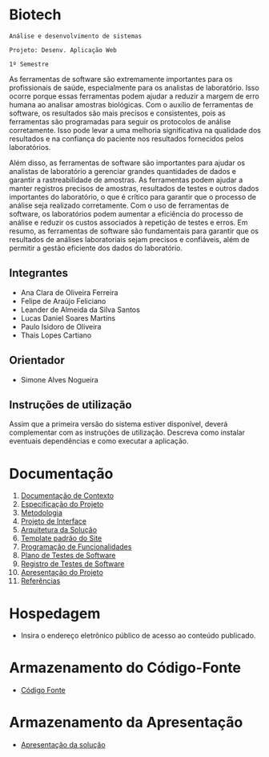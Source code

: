 # Biotech

`Análise e desenvolvimento de sistemas`

`Projeto: Desenv. Aplicação Web`

`1º Semestre`

As ferramentas de software são extremamente importantes para os profissionais de saúde, especialmente para os analistas de laboratório. Isso ocorre porque essas ferramentas podem ajudar a reduzir a margem de erro humana ao analisar amostras biológicas. Com o auxílio de ferramentas de software, os resultados são mais precisos e consistentes, pois as ferramentas são programadas para seguir os protocolos de análise corretamente. Isso pode levar a uma melhoria significativa na qualidade dos resultados e na confiança do paciente nos resultados fornecidos pelos laboratórios.

Além disso, as ferramentas de software são importantes para ajudar os analistas de laboratório a gerenciar grandes quantidades de dados e garantir a rastreabilidade de amostras. As ferramentas podem ajudar a manter registros precisos de amostras, resultados de testes e outros dados importantes do laboratório, o que é crítico para garantir que o processo de análise seja realizado corretamente. Com o uso de ferramentas de software, os laboratórios podem aumentar a eficiência do processo de análise e reduzir os custos associados à repetição de testes e erros. Em resumo, as ferramentas de software são fundamentais para garantir que os resultados de análises laboratoriais sejam precisos e confiáveis, além de permitir a gestão eficiente dos dados do laboratório.

## Integrantes

* Ana Clara de Oliveira Ferreira
* Felipe de Araújo Feliciano
* Leander de Almeida da Silva Santos
* Lucas Daniel Soares Martins
* Paulo Isidoro de Oliveira
* Thais Lopes Cartiano

## Orientador

* Simone Alves Nogueira

## Instruções de utilização

Assim que a primeira versão do sistema estiver disponível, deverá complementar com as instruções de utilização. Descreva como instalar eventuais dependências e como executar a aplicação.

# Documentação

<ol>
<li><a href="docs/01-Documentação de Contexto.md"> Documentação de Contexto</a></li>
<li><a href="docs/02-Especificação do Projeto.md"> Especificação do Projeto</a></li>
<li><a href="docs/03-Metodologia.md"> Metodologia</a></li>
<li><a href="docs/04-Projeto de Interface.md"> Projeto de Interface</a></li>
<li><a href="docs/05-Arquitetura da Solução.md"> Arquitetura da Solução</a></li>
<li><a href="docs/06-Template padrão do Site.md"> Template padrão do Site</a></li>
<li><a href="docs/07-Programação de Funcionalidades.md"> Programação de Funcionalidades</a></li>
<li><a href="docs/08-Plano de Testes de Software.md"> Plano de Testes de Software</a></li>
<li><a href="docs/09-Registro de Testes de Software.md"> Registro de Testes de Software</a></li>
<li><a href="docs/10-Apresentação do Projeto.md"> Apresentação do Projeto</a></li>
<li><a href="docs/11-Referências.md"> Referências</a></li>
</ol>

# Hospedagem

* Insira o endereço eletrônico público de acesso ao conteúdo publicado. 

# Armazenamento do Código-Fonte

* <a href="src/README.md">Código Fonte</a>

# Armazenamento da Apresentação

* <a href="presentation/README.md">Apresentação da solução</a>

